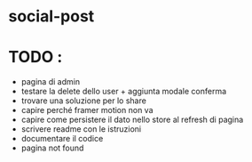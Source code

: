 # social-post

# TODO :
  - pagina di admin
  - testare la delete dello user + aggiunta modale conferma
  - trovare una soluzione per lo share
  - capire perché framer motion non va
  - capire come persistere il dato nello store al refresh di pagina
  - scrivere readme con le istruzioni
  - documentare il codice
  - pagina not found
  